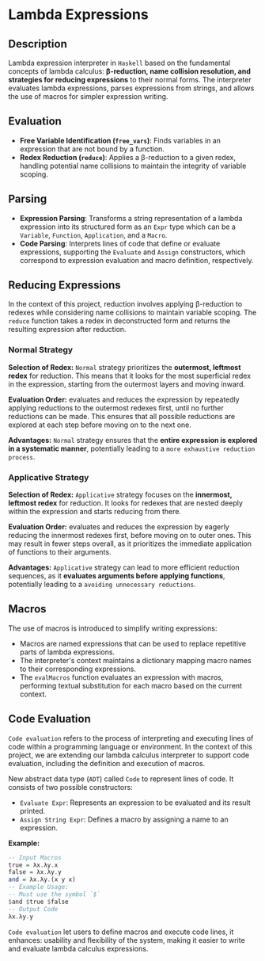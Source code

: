 # Lambda Expressions

## Description

Lambda expression interpreter in `Haskell` based on the fundamental concepts of lambda calculus: **β-reduction, name collision resolution, and strategies for reducing expressions** to their normal forms. The interpreter evaluates lambda expressions, parses expressions from strings, and allows the use of macros for simpler expression writing.

## Evaluation

- **Free Variable Identification (`free_vars`)**: Finds variables in an expression that are not bound by a function.
- **Redex Reduction (`reduce`)**: Applies a β-reduction to a given redex, handling potential name collisions to maintain the integrity of variable scoping.

## Parsing

- **Expression Parsing**: Transforms a string representation of a lambda expression into its structured form as an `Expr` type which can be a `Variable`, `Function`, `Application`, and a `Macro`.
- **Code Parsing**: Interprets lines of code that define or evaluate expressions, supporting the `Evaluate` and `Assign` constructors, which correspond to expression evaluation and macro definition, respectively.

## Reducing Expressions

In the context of this project, reduction involves applying β-reduction to redexes while considering name collisions to maintain variable scoping. The `reduce` function takes a redex in deconstructed form and returns the resulting expression after reduction.

### Normal Strategy

**Selection of Redex:** `Normal` strategy prioritizes the **outermost, leftmost redex** for reduction. This means that it looks for the most superficial redex in the expression, starting from the outermost layers and moving inward.

**Evaluation Order:** evaluates and reduces the expression by repeatedly applying reductions to the outermost redexes first, until no further reductions can be made. This ensures that all possible reductions are explored at each step before moving on to the next one.

**Advantages:** `Normal` strategy ensures that the **entire expression is explored in a systematic manner**, potentially leading to a `more exhaustive reduction process`.

### Applicative Strategy

**Selection of Redex:** `Applicative` strategy focuses on the **innermost, leftmost redex** for reduction. It looks for redexes that are nested deeply within the expression and starts reducing from there.

**Evaluation Order:** evaluates and reduces the expression by eagerly reducing the innermost redexes first, before moving on to outer ones. This may result in fewer steps overall, as it prioritizes the immediate application of functions to their arguments.

**Advantages:** `Applicative` strategy can lead to more efficient reduction sequences, as it **evaluates arguments before applying functions**, potentially leading to a `avoiding unnecessary reductions`.

## Macros

The use of macros is introduced to simplify writing expressions:

- Macros are named expressions that can be used to replace repetitive parts of lambda expressions.
- The interpreter's context maintains a dictionary mapping macro names to their corresponding expressions.
- The `evalMacros` function evaluates an expression with macros, performing textual substitution for each macro based on the current context.

## Code Evaluation

`Code evaluation` refers to the process of interpreting and executing lines of code within a programming language or environment. In the context of this project, we are extending our lambda calculus interpreter to support code evaluation, including the definition and execution of macros.

New abstract data type (`ADT`) called `Code` to represent lines of code. It consists of two possible constructors:

- `Evaluate Expr`: Represents an expression to be evaluated and its result printed.
- `Assign String Expr`: Defines a macro by assigning a name to an expression.

**Example:**

```haskell
-- Input Macros
true = λx.λy.x
false = λx.λy.y
and = λx.λy.(x y x)
-- Example Usage:
-- Must use the symbol `$`
$and $true $false
-- Output Code
λx.λy.y
```

`Code evaluation` let users to define macros and execute code lines, it enhances: usability and flexibility of the system, making it easier to write and evaluate lambda calculus expressions.
